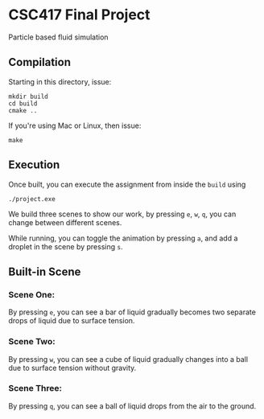 # CSC417 Final Project
Particle based fluid simulation
## Compilation

Starting in this directory, issue:
```
mkdir build
cd build
cmake ..
```
If you're using Mac or Linux, then issue:
```
make
```
## Execution

Once built, you can execute the assignment from inside the ```build``` using
```
./project.exe
```
We build three scenes to show our work, by pressing ```e```, ```w```, ```q```, you can change between different scenes.

While running, you can toggle the animation by pressing ```a```, and add a droplet in the scene by pressing ```s```.
## Built-in Scene

### Scene One: 
By pressing ```e```, you can see
a bar of liquid gradually becomes two separate drops of liquid due to surface tension.

### Scene Two:
By pressing ```w```, you can see a cube of liquid gradually changes into a ball due to surface tension without gravity.

### Scene Three:
By pressing ```q```, you can see a ball of liquid drops from the air to the ground.
